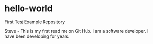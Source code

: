 # hello-world
First Test Example Repository

Steve - This is my first read me on Git Hub.  I am a software developer.  I have been developing for years.
